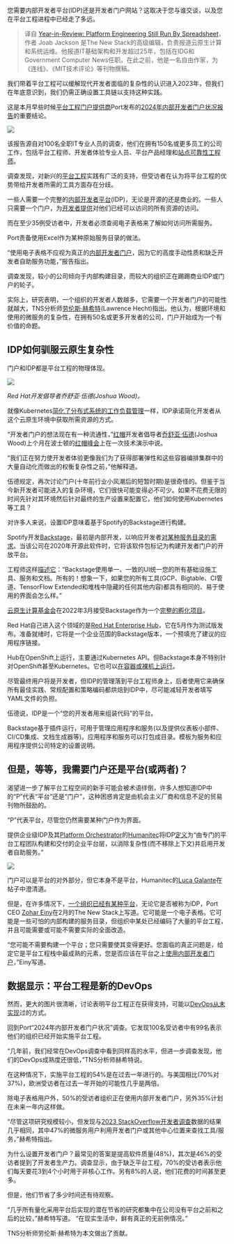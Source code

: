 <!--
title: 年度总结：平台工程依然依赖电子表格
cover: https://cdn.thenewstack.io/media/2023/12/aec929b1-year-wrapup-1-1024x576.png
-->

您需要内部开发者平台(IDP)还是开发者门户网站？这取决于您与谁交谈，以及您在平台工程进程中已经走了多远。

> 译自 [Year-in-Review: Platform Engineering Still Run By Spreadsheet](https://thenewstack.io/year-in-review-platform-engineering-still-run-by-spreadsheet/)，作者 Joab Jackson 是The New Stack的高级编辑，负责报道云原生计算和系统运维。他报道IT基础架构和开发超过25年，包括在IDG和Government Computer News任职。在此之前，他是一名自由作家，为《连线》、《MIT技术评论》等刊物撰稿。

我们带着平台工程可以缓解现代开发者面临的复杂性的认识进入2023年，但我们在年底意识到，我们仍需正确设置工具链以支持这种实践。

这是本月早些时候[平台工程门户提供商](https://thenewstack.io/port-platform-engineering-can-be-the-first-step-in-system-automation/)Port发布的[2024年内部开发者门户状况报告](https://www.getport.io/state-of-internal-developer-portals)的重要结论。

![](https://cdn.thenewstack.io/media/15e1300e-port.svg)

该报告源自对100名全职IT专业人员的调查，他们在拥有150名或更多员工的公司工作，包括平台工程师、开发者体验专业人员、平台产品经理和[站点可靠性工程师](https://thenewstack.io/kubecon-lessons-in-disaster-recovery-from-covid-19-and-site-reliability-engineering/)。

调查发现，对新兴的[平台工程](https://thenewstack.io/platform-engineering/)实践有广泛的支持，但受访者在认为将平台工程的优势带给开发者所需的工具方面存在分歧。

一些人需要一个完整的[内部开发者平台](https://humanitec.com/blog/what-is-an-internal-developer-platform)(IDP)，无论是开源的还是商业的。一些人只需要一个门户，为[开发者提供](https://thenewstack.io/self-service-infrastructure-as-code-in-a-dev-portal-with-gitops/)对他们已经可以访问的所有资源的访问。

而在至少35例受访者中，开发者必须查阅电子表格来了解如何访问所需服务。

Port责备使用Excel作为某种原始服务目录的做法。

“使用电子表格不应视为真正的[内部开发者门户](https://thenewstack.io/3-ways-an-internal-developer-portal-boosts-developer-productivity/)，因为它的高度手动性质和缺乏开发者自助服务功能，”报告指出。

调查发现，较小的公司倾向于内部构建目录，而较大的组织正在踢踢商业IDP或门户的轮子。

实际上，研究表明，一个组织的开发者人数越多，它需要一个开发者门户的可能性就越大，TNS分析师[劳伦斯·赫希特](https://thenewstack.io/author/lawrence-hecht/)(Lawrence Hecht)指出。他认为，根据环境和使用的微服务的复杂性，在拥有50名或更多开发者的公司，门户开始成为一个有价值的命题。

## IDP如何驯服云原生复杂性

门户和IDP都是平台工程的物理体现。

![](https://cdn.thenewstack.io/media/2023/12/3122ebe5-red_hat-josh_wood-300x200.jpg)

*Red Hat开发倡导者乔舒亚·伍德(Joshua Wood)。*

就像Kubernetes[简化了分布式系统的工作负载管理](https://thenewstack.io/managed-kubernetes-services-make-k8s-simple-for-platform-teams-and-app-developers/)一样，IDP承诺简化开发者从这个云原生环境中获取所需资源的方式。

“开发者门户的想法现在有一种流通性，”[红帽](https://www.openshift.com/try?utm_content=inline-mention)开发者倡导者[乔舒亚·伍德](https://www.linkedin.com/in/joshix/)(Joshua Wood)上个月在波士顿的[红帽峰会](https://thenewstack.io/red-hat-ansible-gets-event-triggered-automation-ai-assist-on-playbooks/)上在一次技术演示中说。

“我们正在努力使开发者体验更像我们为了获得部署弹性和这些容器编排集群中的大量自动化而做出的权衡复杂性之前，”他解释道。

伍德规定，再次讨论门户(十年前行业小风潮后的短暂时期)是很奇怪的。但鉴于当今新开发者可能进入的复杂环境，它们很快可能变得必不可少。如果不花费无限的时间先针对其环境然后针对最终的生产设置来配置它，他们如何使用Kubernetes等工具？

对许多人来说，设置IDP意味着基于Spotify的Backstage进行构建。

Spotify开发[Backstage](https://backstage.io/)，最初是内部开发，以响应开发者[对某种服务目录的需求](https://thenewstack.io/spotifys-backstage-a-strategic-guide/)。当该公司在2020年开源此软件时，它将该软件包标记为构建开发者门户的开放平台。

工程师这样[描述它](https://engineering.atspotify.com/2020/03/what-the-heck-is-backstage-anyway/)：“Backstage使用单一、一致的UI统一您的所有基础设施工具、服务和文档。所有的！想象一下，如果您的所有工具(GCP、Bigtable、CI管道、TensorFlow Extended和堆栈中隐藏的任何其他内容)都具有相同的、易于使用的界面会怎么样。”

[云原生计算基金会](https://cncf.io/?utm_content=inline-mention)在2022年3月接受Backstage作为一个[完整的孵化项目](https://www.cncf.io/blog/2022/03/15/backstage-project-joins-the-cncf-incubator/)。

Red Hat自己进入这个领域的是[Red Hat Enterprise Hub](https://thenewstack.io/red-hat-readies-developer-hub-a-backstage-enterprise-distribution/)，它在5月作为测试版发布。准备就绪时，它将是一个企业范围的Backstage版本，一个预填充了建议的应用程序链接。

Hub在OpenShift上运行，主要通过Kubernetes API。但Backstage本身不特别针对OpenShift甚至Kubernetes。它也可以[在容器或裸机上运行](https://thenewstack.io/tutorial-install-flatcar-container-linux-on-remote-bare-metal-servers/)。

尽管最终用户将是开发者，但IDP的管理落到平台工程师身上，后者使用它来确保所有最佳实践、常规配置和策略编码都烘焙到IDP中，尽可能减轻开发者填写YAML文件的负担。

伍德说，IDP是一个“您的开发者用来组装代码”的平台。

Backstage基于插件运行，可用于管理应用程序和服务(以及提供仪表板小部件、CI/CD集成、文档生成器等)。应用程序和服务可以打包成目录。模板为服务和应用程序提供公司特定的设置说明。

## 但是，等等，我需要门户还是平台(或两者)？

渴望进一步了解平台工程空间的新手可能会被术语绊倒，许多人想知道IDP中的“P”代表“平台”还是“门户”，这种困惑肯定是由机会主义厂商和信息不足的贸易刊物所鼓励的。

“P”代表平台，尽管您仍然需要某种门户作为界面。

提供企业级IDP及其[Platform Orchestrator](https://humanitec.com/products/platform-orchestrator)的[Humanitec](https://humanitec.com/?utm_content=inline-mention)将IDP[定义](https://www.cncf.io/blog/2023/12/08/internal-developer-platform-vs-internal-developer-portal-vs-paas/)为“由专门的平台工程团队构建和交付的企业平台层，以消除复杂性(而不移除上下文)并启用开发者自助服务。”

![](https://cdn.thenewstack.io/media/2023/12/8ef15ee4-humanitec.png)

门户可以是平台的对外部分，但它本身不是平台，Humanitec的[Luca Galante](https://www.linkedin.com/in/luca-galante/)在帖子中澄清道。

但是，在许多情况下，[一个组织已经有某种平台](https://thenewstack.io/portal-vs-platform-why-you-need-to-think-about-both/)，无论它是否被称为IDP，Port CEO [Zohar Einy](https://www.linkedin.com/in/zohar-einy)在2月的The New Stack上写道。它可能是一个电子表格。它可能是一些可怕的内部构建的服务目录，但组织中某处已经编码了大量的平台工程，并且可能需要或可能不需要实际的全面改造。

“您可能不需要构建一个平台；您只需要使其变得更好。您面临的真正问题是，给定它是平台工程栈中最成熟的元素，您是否应该在平台之上[使用内部开发者门户](https://thenewstack.io/how-to-create-an-internal-developer-portal-mvp/)，”Einy写道。

## 数据显示：平台工程是新的DevOps

然而，更大的图片很清晰，讨论表明平台工程正在获得支持，可能以[DevOps从未实现](https://thenewstack.io/devops-is-dead-embrace-platform-engineering/)过的方式。

回到Port“2024年内部开发者门户状况”调查。它发现100名受访者中有99名表示他们的组织已经开始实施平台工程。

“几年前，我们经常在DevOps调查中看到同样高的水平，但进一步调查发现，他们的DevOps成熟度还很低，”TNS分析师赫希特说。

在这种情况下，实施平台工程的54%是在过去一年进行的。与美国相比(70%对37%)，欧洲受访者在过去一年开始的可能性几乎是两倍。

除电子表格用户外，50%的受访者组织正在使用内部开发者门户，另外35%计划在未来一年内这样做。

“尽管这项研究规模较小，但发现与[2023 StackOverflow开发者调查](https://survey.stackoverflow.co/2023)数据的结果几乎相同，其中47%的微服务用户利用开发者门户或其他中心位置来查找工具/服务，”赫希特指出。

为什么设置开发者门户？最常见的答案是提高软件质量(48%)，其次是46%的受访者提到了开发者生产力。调查显示，由于缺乏平台工程，70%的受访者表示他们每天要花3到4个小时用于非核心工作。另有8%的人说，他们花费的时间甚至更多。

但是，他们节省了多少时间还有待观察。

“几乎所有量化采用平台后实现的潜在节省的研究都集中在公司没有平台之前和之后的比较，”赫希特写道。 “在现实生活中，鲜有真正的无前例情况。”

TNS分析师劳伦斯·赫希特为本文做出了贡献。
